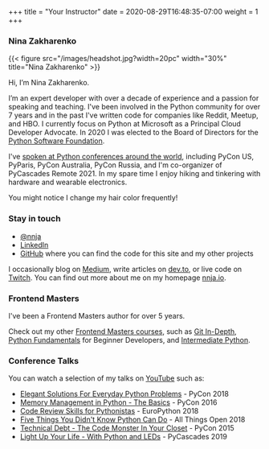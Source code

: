 +++
title = "Your Instructor"
date = 2020-08-29T16:48:35-07:00
weight = 1
+++

### Nina Zakharenko

{{< figure src="/images/headshot.jpg?width=20pc" width="30%" title="Nina Zakharenko" >}}

Hi, I’m Nina Zakharenko.

I’m an expert developer with over a decade of experience and a passion for speaking and teaching. I've been involved in the Python community for over 7 years and in the past I've written code for companies like Reddit, Meetup, and HBO. I currently focus on Python at Microsoft as a Principal Cloud Developer Advocate. In 2020 I was elected to the Board of Directors for the [Python Software Foundation](https://www.python.org/psf/).

I've [spoken at Python conferences around the world](https://www.youtube.com/watch?v=5AYIe-3cD-s&list=PLU2JOyCJmabDwN3KYNaxwhl9ZyA3E3PP9), including PyCon US, PyParis, PyCon Australia, PyCon Russia, and I'm co-organizer of PyCascades Remote 2021. In my spare time I enjoy hiking and tinkering with hardware and wearable electronics. 

You might notice I change my hair color frequently!

### Stay in touch
- <a href="https://twitter.com/nnja" target="_blank"><i class='fab fa-twitter'></i> @nnja</a>
- <a href="https://www.linkedin.com/in/nnja/" target="_blank"><i class='fab fa-linkedin'></i> LinkedIn</a>
- <a href="https://github.com/nnja/" target="_blank"><i class='fab fa-github'></i> GitHub</a> where you can find the code for this site and my other projects

I occasionally blog on <a href="https://medium.com/@nnja" target="_blank"><i class='fab fa-medium'></i> Medium</a>, write articles on [dev.to](http://dev.to/nnja), or live code on <a href="https://www.twitch.tv/nnjaio" target="_blank"><i class='fab fa-twitch'></i> Twitch</a>. You can find out more about me on my homepage [nnja.io](https://nnja.io).

### Frontend Masters

I've been a Frontend Masters author for over 5 years. 

Check out my other [Frontend Masters courses](https://frontendmasters.com/teachers/nina-zakharenko/), such as [Git In-Depth](https://frontendmasters.com/courses/git-in-depth/), [Python Fundamentals](https://frontendmasters.com/courses/python/) for Beginner Developers, and [Intermediate Python](https://frontendmasters.com/courses/intermediate-python/).

### Conference Talks

You can watch a selection of my talks on <a href="https://www.youtube.com/playlist?list=PLU2JOyCJmabDwN3KYNaxwhl9ZyA3E3PP9" target="_blank"><i class='fab fa-youtube'></i> YouTube</a>
such as:

- [Elegant Solutions For Everyday Python Problems](https://www.youtube.com/watch?v=WiQqqB9MlkA) - PyCon 2018
- [Memory Management in Python - The Basics](https://www.youtube.com/watch?v=F6u5rhUQ6dU) - PyCon 2016
- [Code Review Skills for Pythonistas](https://www.youtube.com/watch?v=6L3ZVLtSeo8) - EuroPython 2018
- [Five Things You Didn't Know Python Can Do](https://www.youtube.com/watch?v=WlGkBqBRsik) - All Things Open 2018
- [Technical Debt - The Code Monster In Your Closet](https://www.youtube.com/watch?v=JKYktDRoRxw) - PyCon 2015
- [Light Up Your Life - With Python and LEDs](https://www.youtube.com/watch?v=LsQdjsLDX0M) - PyCascades 2019